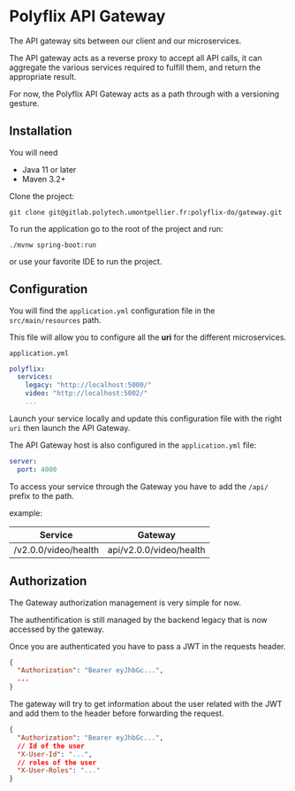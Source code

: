 # Polyflix API Gateway

The API gateway sits between our client and our microservices.

The API gateway acts as a reverse proxy to accept all API calls,
it can aggregate the various services required to fulfill them,
and return the appropriate result.

For now, the Polyflix API Gateway acts as a path through with a versioning gesture.

## Installation
You will need
* Java 11 or later
* Maven 3.2+

Clone the project: 
```shell
git clone git@gitlab.polytech.umontpellier.fr:polyflix-do/gateway.git
```

To run the application go to the root of the project and run:
```shell
./mvnw spring-boot:run
```
or use your favorite IDE to run the project.


## Configuration

You will find the `application.yml` configuration file in the `src/main/resources` path.

This file will allow you to configure all the **uri** for the different microservices.

`application.yml`
```yml
polyflix:
  services:
    legacy: "http://localhost:5000/"
    video: "http://localhost:5002/"
    ...
```
Launch your service locally and update this configuration file with the right `uri`
then launch the API Gateway.

The API Gateway host is also configured in the `application.yml` file:

```yml
server:
  port: 4000
```

To access your service through the Gateway you have to add the `/api/` prefix
to the path.

example:

| Service              |         Gateway         | 
|----------------------|:-----------------------:|
| /v2.0.0/video/health | api/v2.0.0/video/health |


## Authorization

The Gateway authorization management is very simple for now.

The authentification is still managed by the backend legacy
that is now accessed by the gateway.

Once you are authenticated you have to pass a JWT in the requests header.

```json
{
  "Authorization": "Bearer eyJhbGc...",
  ...
}
```

The gateway will try to get information about the user related
with the JWT and add them to the header before forwarding the request.

```json
{
  "Authorization": "Bearer eyJhbGc...",
  // Id of the user
  "X-User-Id": "...",
  // roles of the user
  "X-User-Roles": "..."
}
```

